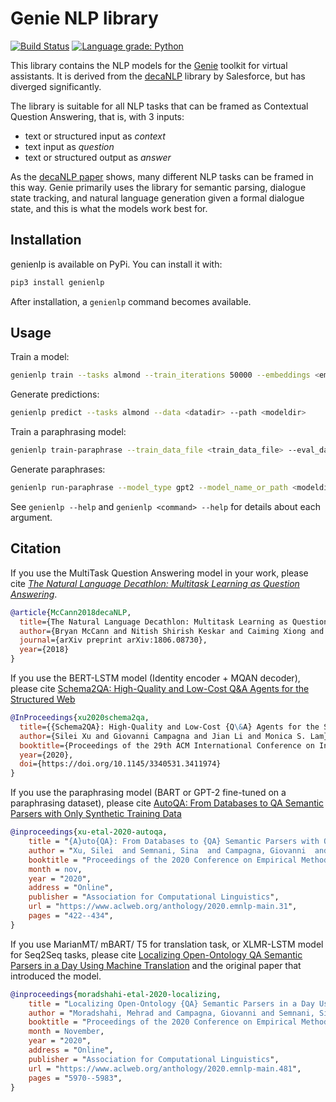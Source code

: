 # Genie NLP library

[![Build Status](https://travis-ci.com/stanford-oval/genienlp.svg?branch=master)](https://travis-ci.com/stanford-oval/genienlp) [![Language grade: Python](https://img.shields.io/lgtm/grade/python/g/stanford-oval/genienlp.svg?logo=lgtm&logoWidth=18)](https://lgtm.com/projects/g/stanford-oval/genienlp/context:python)

This library contains the NLP models for the [Genie](https://github.com/stanford-oval/genie-toolkit) toolkit for
virtual assistants. It is derived from the [decaNLP](https://github.com/salesforce/decaNLP) library by Salesforce,
but has diverged significantly.

The library is suitable for all NLP tasks that can be framed as Contextual Question Answering, that is, with 3 inputs:
- text or structured input as _context_
- text input as _question_
- text or structured output as _answer_

As the [decaNLP paper](https://arxiv.org/abs/1806.08730) shows, many different NLP tasks can be framed in this way.
Genie primarily uses the library for semantic parsing, dialogue state tracking, and natural language generation 
given a formal dialogue state, and this is what the models work best for.

## Installation

genienlp is available on PyPi. You can install it with:
```bash
pip3 install genienlp
```

After installation, a `genienlp` command becomes available.

## Usage

Train a model:
```bash
genienlp train --tasks almond --train_iterations 50000 --embeddings <embeddingdir> --data <datadir> --save <modeldir>
```

Generate predictions:
```bash
genienlp predict --tasks almond --data <datadir> --path <modeldir>
```

Train a paraphrasing model:
```bash
genienlp train-paraphrase --train_data_file <train_data_file> --eval_data_file <dev_data_file> --output_dir <modeldir> --model_type gpt2 --do_train --do_eval --evaluate_during_training --logging_steps 1000 --save_steps 1000 --max_steps 40000 --save_total_limit 2 --gradient_accumulation_steps 16 --per_gpu_eval_batch_size 4 --per_gpu_train_batch_size 4 --num_train_epochs 1 --model_name_or_path <gpt2/gpt2-medium/gpt2-large/gpt2-xlarge>
```

Generate paraphrases:
```bash
genienlp run-paraphrase --model_type gpt2 --model_name_or_path <modeldir> --temperature 0.3 --repetition_penalty 1.0 --num_samples 4 --length 15 --batch_size 32 --input_file <input tsv file> --input_column 1
```

See `genienlp --help` and `genienlp <command> --help` for details about each argument.

## Citation

If you use the MultiTask Question Answering model in your work, please cite [*The Natural Language Decathlon: Multitask Learning as Question Answering*](https://arxiv.org/abs/1806.08730).

```bibtex
@article{McCann2018decaNLP,
  title={The Natural Language Decathlon: Multitask Learning as Question Answering},
  author={Bryan McCann and Nitish Shirish Keskar and Caiming Xiong and Richard Socher},
  journal={arXiv preprint arXiv:1806.08730},
  year={2018}
}
```

If you use the BERT-LSTM model (Identity encoder + MQAN decoder), please cite [Schema2QA: High-Quality and Low-Cost Q&A Agents for the Structured Web](https://arxiv.org/abs/2001.05609)

```bibtex
@InProceedings{xu2020schema2qa,
  title={{Schema2QA}: High-Quality and Low-Cost {Q\&A} Agents for the Structured Web},
  author={Silei Xu and Giovanni Campagna and Jian Li and Monica S. Lam},
  booktitle={Proceedings of the 29th ACM International Conference on Information and Knowledge Management},
  year={2020},
  doi={https://doi.org/10.1145/3340531.3411974}
}
```

If you use the paraphrasing model (BART or GPT-2 fine-tuned on a paraphrasing dataset), please cite [AutoQA: From Databases to QA Semantic Parsers with Only Synthetic Training Data](https://arxiv.org/abs/2010.04806)

```bibtex
@inproceedings{xu-etal-2020-autoqa,
    title = "{A}uto{QA}: From Databases to {QA} Semantic Parsers with Only Synthetic Training Data",
    author = "Xu, Silei  and Semnani, Sina  and Campagna, Giovanni  and Lam, Monica",
    booktitle = "Proceedings of the 2020 Conference on Empirical Methods in Natural Language Processing (EMNLP)",
    month = nov,
    year = "2020",
    address = "Online",
    publisher = "Association for Computational Linguistics",
    url = "https://www.aclweb.org/anthology/2020.emnlp-main.31",
    pages = "422--434",
}
```

If you use MarianMT/ mBART/ T5 for translation task, or XLMR-LSTM model for Seq2Seq tasks, please cite [Localizing Open-Ontology QA Semantic Parsers in a Day Using Machine Translation](https://arxiv.org/abs/2010.05106) and the original paper that introduced the model.

```bibtex
@inproceedings{moradshahi-etal-2020-localizing,
    title = "Localizing Open-Ontology {QA} Semantic Parsers in a Day Using Machine Translation",
    author = "Moradshahi, Mehrad and Campagna, Giovanni and Semnani, Sina and Xu, Silei and Lam, Monica",
    booktitle = "Proceedings of the 2020 Conference on Empirical Methods in Natural Language Processing (EMNLP)",
    month = November,
    year = "2020",
    address = "Online",
    publisher = "Association for Computational Linguistics",
    url = "https://www.aclweb.org/anthology/2020.emnlp-main.481",
    pages = "5970--5983",
}
```